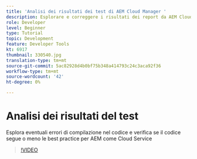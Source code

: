 ```yaml
---
title: 'Analisi dei risultati dei test di AEM Cloud Manager '
description: Esplorare e correggere i risultati dei report da AEM Cloud Manager
role: Developer
level: Beginner
type: Tutorial
topic: Development
feature: Developer Tools
kt: 6917
thumbnail: 330540.jpg
translation-type: tm+mt
source-git-commit: 5ac82928d4b0bf75b348a414793c24c3aca92f36
workflow-type: tm+mt
source-wordcount: '42'
ht-degree: 0%

---
```



# Analisi dei risultati del test

Esplora eventuali errori di compilazione nel codice e verifica se il codice segue o meno le best practice per AEM come Cloud Service

>[!VIDEO](https://video.tv.adobe.com/v/330540/?quality=12&learn=on)